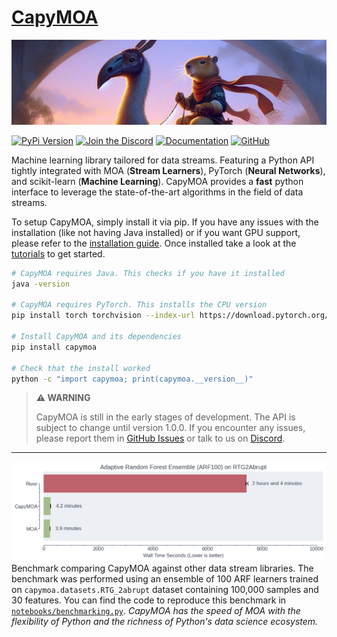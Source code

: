 # [CapyMOA](https://capymoa.org)

![Banner Image](https://github.com/adaptive-machine-learning/CapyMOA/raw/main/docs/images/CapyMOA.jpeg)

[![PyPi Version](https://img.shields.io/pypi/v/capymoa)](https://pypi.org/project/capymoa/)
[![Join the Discord](https://img.shields.io/discord/1235780483845984367?label=Discord)](https://discord.gg/spd2gQJGAb)
[![Documentation](https://img.shields.io/badge/docs-latest-blue)](https://capymoa.org)
[![GitHub](https://img.shields.io/github/stars/adaptive-machine-learning/CapyMOA?style=social)](https://github.com/adaptive-machine-learning/CapyMOA)


Machine learning library tailored for data streams. Featuring a Python API
tightly integrated with MOA (**Stream Learners**), PyTorch (**Neural
Networks**), and scikit-learn (**Machine Learning**). CapyMOA provides a
**fast** python interface to leverage the state-of-the-art algorithms in the
field of data streams.

To setup CapyMOA, simply install it via pip. If you have any issues with the
installation (like not having Java installed) or if you want GPU support, please
refer to the [installation guide](https://capymoa.org/installation). Once installed take a
look at the [tutorials](https://capymoa.org/notebooks/) to get started.

```bash
# CapyMOA requires Java. This checks if you have it installed
java -version

# CapyMOA requires PyTorch. This installs the CPU version
pip install torch torchvision --index-url https://download.pytorch.org/whl/cpu

# Install CapyMOA and its dependencies
pip install capymoa

# Check that the install worked
python -c "import capymoa; print(capymoa.__version__)"
```

> **⚠️ WARNING**
>
> CapyMOA is still in the early stages of development. The API is subject to
> change until version 1.0.0. If you encounter any issues, please report
> them in [GitHub Issues](https://github.com/adaptive-machine-learning/CapyMOA/issues)
> or talk to us on [Discord](https://discord.gg/spd2gQJGAb).

---

![Benchmark Image](https://github.com/adaptive-machine-learning/CapyMOA/raw/main/docs/images/arf100_cpu_time.png)
Benchmark comparing CapyMOA against other data stream libraries. The benchmark
was performed using an ensemble of 100 ARF learners trained on
`capymoa.datasets.RTG_2abrupt` dataset containing 100,000 samples and 30
features.  You can find the code to reproduce this benchmark in
[`notebooks/benchmarking.py`](https://github.com/adaptive-machine-learning/CapyMOA/notebooks/benchmarking.py).
*CapyMOA has the speed of MOA with the flexibility of Python and the richness of
Python's data science ecosystem.*
